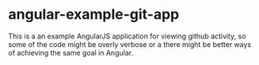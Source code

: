 angular-example-git-app
=======================

This is a an example AngularJS application for viewing github activity, so some of the code might be overly verbose or a there might be better ways of achieving the same goal in Angular.
